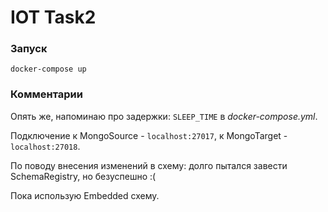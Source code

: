 # IOT Task2
### Запуск
```
docker-compose up
```
### Комментарии
Опять же, напоминаю про задержки: ``SLEEP_TIME`` в *docker-compose.yml*.

Подключение к MongoSource - ``localhost:27017``, к MongoTarget - ``localhost:27018``.

По поводу внесения изменений в схему: долго пытался завести SchemaRegistry, но безуспешно :( 

Пока использую Embedded схему.